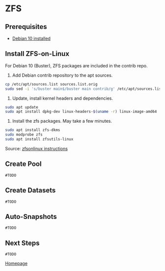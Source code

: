 # ZFS

## Prerequisites

* [Debian 10 installed](../os/01_Debian_Headless.md)


## Install ZFS-on-Linux
For Debian 10 (Buster), ZFS packages are included in the contrib repo.

1. Add Debian contrib repository to the apt sources.
```bash
cp /etc/apt/sources.list sources.list.orig
sudo sed -i 's/buster main$/buster main contrib/g' /etc/apt/sources.list
```
1. Update, install kernel headers and dependencies.
```bash
sudo apt update
sudo apt install dpkg-dev linux-headers-$(uname -r) linux-image-amd64
```

1. Install the zfs packages. May take a few minutes.
```bash
sudo apt install zfs-dkms
sudo modprobe zfs
sudo apt install zfsutils-linux
```

Source: [zfsonlinux instructions](https://github.com/zfsonlinux/zfs/wiki/Debian)


## Create Pool
```
#TODO
```


## Create Datasets
```
#TODO
```


## Auto-Snapshots
```
#TODO
```


## Next Steps
```
#TODO
```


[Homepage](../README.md)
